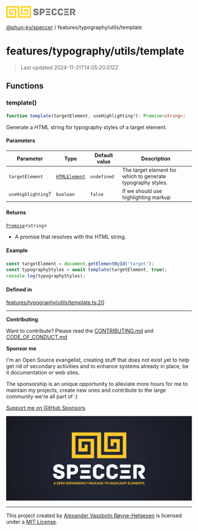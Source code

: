 <div>
  <img alt="SPECCER logo" src="https://raw.githubusercontent.com/phun-ky/speccer/main/public/logo-speccer-horizontal-colored-package.svg?raw=true" style="max-height:32px;" />
</div>

[@phun-ky/speccer](../../../README.md) / features/typography/utils/template

# features/typography/utils/template

> Last updated 2024-11-21T14:05:20.012Z

## Functions

### template()

```ts
function template(targetElement, useHighlighting?): Promise<string>;
```

Generate a HTML string for typography styles of a target element.

#### Parameters

| Parameter          | Type                                                                    | Default value | Description                                                 |
| ------------------ | ----------------------------------------------------------------------- | ------------- | ----------------------------------------------------------- |
| `targetElement`    | [`HTMLElement`](https://developer.mozilla.org/docs/Web/API/HTMLElement) | `undefined`   | The target element for which to generate typography styles. |
| `useHighlighting`? | `boolean`                                                               | `false`       | If we should use highlighting markup                        |

#### Returns

[`Promise`](https://developer.mozilla.org/docs/Web/JavaScript/Reference/Global_Objects/Promise)\<`string`>

- A promise that resolves with the HTML string.

#### Example

```ts
const targetElement = document.getElementById('target');
const typographyStyles = await template(targetElement, true);
console.log(typographyStyles);
```

#### Defined in

[features/typography/utils/template.ts:20](https://github.com/phun-ky/speccer/blob/main/src/features/typography/utils/template.ts#L20)

---

**Contributing**

Want to contribute? Please read the [CONTRIBUTING.md](https://github.com/phun-ky/speccer/blob/main/CONTRIBUTING.md) and [CODE_OF_CONDUCT.md](https://github.com/phun-ky/speccer/blob/main/CODE_OF_CONDUCT.md)

**Sponsor me**

I'm an Open Source evangelist, creating stuff that does not exist yet to help get rid of secondary activities and to enhance systems already in place, be it documentation or web sites.

The sponsorship is an unique opportunity to alleviate more hours for me to maintain my projects, create new ones and contribute to the large community we're all part of :)

[Support me on GitHub Sponsors](https://github.com/sponsors/phun-ky).

![Speccer banner, with logo and slogan: A zero dependency package to annotate or highlight elements](https://github.com/phun-ky/speccer/blob/main/public/speccer-banner.png?raw=true)

---

This project created by [Alexander Vassbotn Røyne-Helgesen](http://phun-ky.net) is licensed under a [MIT License](https://choosealicense.com/licenses/mit/).
